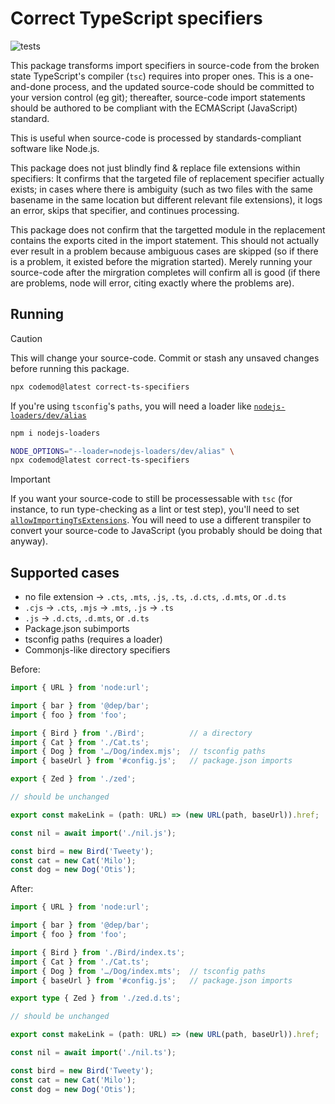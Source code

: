 # Correct TypeScript specifiers

![tests](https://github.com/JakobJingleheimer/correct-ts-specifiers/actions/workflows/ci.yml/badge.svg)

This package transforms import specifiers in source-code from the broken state TypeScript's compiler (`tsc`) requires into proper ones. This is a one-and-done process, and the updated source-code should be committed to your version control (eg git); thereafter, source-code import statements should be authored to be compliant with the ECMAScript (JavaScript) standard.

This is useful when source-code is processed by standards-compliant software like Node.js.

This package does not just blindly find & replace file extensions within specifiers: It confirms that the targeted file of replacement specifier actually exists; in cases where there is ambiguity (such as two files with the same basename in the same location but different relevant file extensions), it logs an error, skips that specifier, and continues processing.

This package does not confirm that the targetted module in the replacement contains the exports cited in the import statement. This should not actually ever result in a problem because ambiguous cases are skipped (so if there is a problem, it existed before the migration started). Merely running your source-code after the mirgration completes will confirm all is good (if there are problems, node will error, citing exactly where the problems are).

## Running

> [!CAUTION]
> This will change your source-code. Commit or stash any unsaved changes before running this package.

```sh
npx codemod@latest correct-ts-specifiers
```

If you're using `tsconfig`'s `paths`, you will need a loader like [`nodejs-loaders/dev/alias`](https://github.com/JakobJingleheimer/nodejs-loaders?tab=readme-ov-file#alias)


```sh
npm i nodejs-loaders

NODE_OPTIONS="--loader=nodejs-loaders/dev/alias" \
npx codemod@latest correct-ts-specifiers
```

> [!IMPORTANT]
> If you want your source-code to still be processessable with `tsc` (for instance, to run type-checking as a lint or test step), you'll need to set [`allowImportingTsExtensions`](https://www.typescriptlang.org/tsconfig/#allowImportingTsExtensions). You will need to use a different transpiler to convert your source-code to JavaScript (you probably should be doing that anyway).

## Supported cases

* no file extension → `.cts`, `.mts`, `.js`, `.ts`, `.d.cts`, `.d.mts`, or `.d.ts`
* `.cjs` → `.cts`, `.mjs` → `.mts`, `.js` → `.ts`
* `.js` → `.d.cts`, `.d.mts`, or `.d.ts`
* Package.json subimports
* tsconfig paths (requires a loader)
* Commonjs-like directory specifiers

Before:

```ts
import { URL } from 'node:url';

import { bar } from '@dep/bar';
import { foo } from 'foo';

import { Bird } from './Bird';          // a directory
import { Cat } from './Cat.ts';
import { Dog } from '…/Dog/index.mjs';  // tsconfig paths
import { baseUrl } from '#config.js';   // package.json imports

export { Zed } from './zed';

// should be unchanged

export const makeLink = (path: URL) => (new URL(path, baseUrl)).href;

const nil = await import('./nil.js');

const bird = new Bird('Tweety');
const cat = new Cat('Milo');
const dog = new Dog('Otis');
```

After:

```ts
import { URL } from 'node:url';

import { bar } from '@dep/bar';
import { foo } from 'foo';

import { Bird } from './Bird/index.ts';
import { Cat } from './Cat.ts';
import { Dog } from '…/Dog/index.mts';  // tsconfig paths
import { baseUrl } from '#config.js';   // package.json imports

export type { Zed } from './zed.d.ts';

// should be unchanged

export const makeLink = (path: URL) => (new URL(path, baseUrl)).href;

const nil = await import('./nil.ts');

const bird = new Bird('Tweety');
const cat = new Cat('Milo');
const dog = new Dog('Otis');
```
